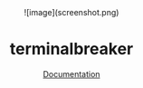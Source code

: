 <div align="center">
![image](screenshot.png)

# terminalbreaker

[Documentation](https://github.com/Ellicode/terminalbreaker/wiki)

</div>
